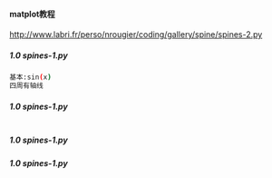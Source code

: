 #### matplot教程

http://www.labri.fr/perso/nrougier/coding/gallery/spine/spines-2.py

##### 1.0 spines-1.py
```bash
基本:sin(x)
四周有轴线
```

##### 1.0 spines-1.py
```bash

```

##### 1.0 spines-1.py



##### 1.0 spines-1.py